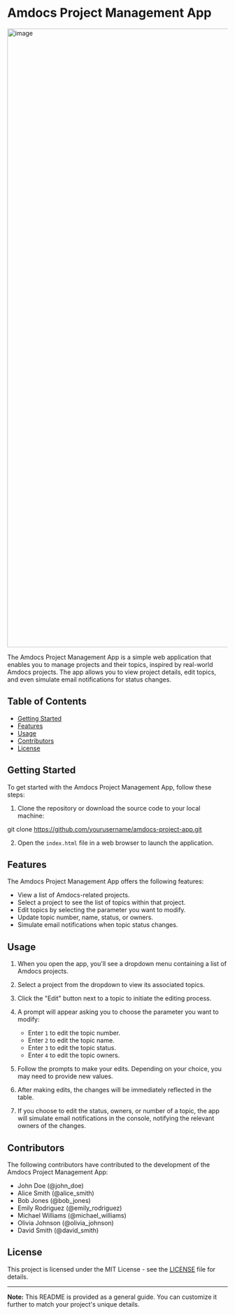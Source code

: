 # Amdocs Project Management App

<img width="1413" alt="image" src="https://github.com/mulatmek/amdocs/assets/89039091/33fbeaaf-329e-4e1c-8e32-91cbeed093c3">


The Amdocs Project Management App is a simple web application that enables you to manage projects and their topics, inspired by real-world Amdocs projects. The app allows you to view project details, edit topics, and even simulate email notifications for status changes.

## Table of Contents

- [Getting Started](#getting-started)
- [Features](#features)
- [Usage](#usage)
- [Contributors](#contributors)
- [License](#license)

## Getting Started

To get started with the Amdocs Project Management App, follow these steps:

1. Clone the repository or download the source code to your local machine:


git clone https://github.com/yourusername/amdocs-project-app.git


2. Open the `index.html` file in a web browser to launch the application.

## Features

The Amdocs Project Management App offers the following features:

- View a list of Amdocs-related projects.
- Select a project to see the list of topics within that project.
- Edit topics by selecting the parameter you want to modify.
- Update topic number, name, status, or owners.
- Simulate email notifications when topic status changes.

## Usage

1. When you open the app, you'll see a dropdown menu containing a list of Amdocs projects.

2. Select a project from the dropdown to view its associated topics.

3. Click the "Edit" button next to a topic to initiate the editing process.

4. A prompt will appear asking you to choose the parameter you want to modify:
   - Enter `1` to edit the topic number.
   - Enter `2` to edit the topic name.
   - Enter `3` to edit the topic status.
   - Enter `4` to edit the topic owners.

5. Follow the prompts to make your edits. Depending on your choice, you may need to provide new values.

6. After making edits, the changes will be immediately reflected in the table.

7. If you choose to edit the status, owners, or number of a topic, the app will simulate email notifications in the console, notifying the relevant owners of the changes.

## Contributors

The following contributors have contributed to the development of the Amdocs Project Management App:

- John Doe (@john_doe)
- Alice Smith (@alice_smith)
- Bob Jones (@bob_jones)
- Emily Rodriguez (@emily_rodriguez)
- Michael Williams (@michael_williams)
- Olivia Johnson (@olivia_johnson)
- David Smith (@david_smith)

## License

This project is licensed under the MIT License - see the [LICENSE](LICENSE) file for details.

---

**Note:** This README is provided as a general guide. You can customize it further to match your project's unique details.

